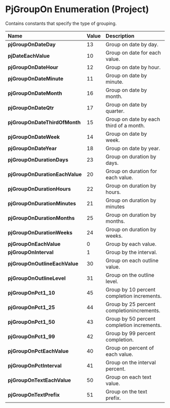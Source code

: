 
# PjGroupOn Enumeration (Project)

Contains constants that specify the type of grouping.



|**Name**|**Value**|**Description**|
|:-----|:-----|:-----|
| **pjGroupOnDateDay**|13|Group on date by day.|
| **pjDateEachValue**|10|Group on date for each value.|
| **pjGroupOnDateHour**|12|Group on date by hour.|
| **pjGroupOnDateMinute**|11|Group on date by minute.|
| **pjGroupOnDateMonth**|16|Group on date by month.|
| **pjGroupOnDateQtr**|17|Group on date by quarter.|
| **pjGroupOnDateThirdOfMonth**|15|Group on date by each third of a month.|
| **pjGroupOnDateWeek**|14|Group on date by week.|
| **pjGroupOnDateYear**|18|Group on date by year.|
| **pjGroupOnDurationDays**|23|Group on duration by days.|
| **pjGroupOnDurationEachValue**|20|Group on duration for each value.|
| **pjGroupOnDurationHours**|22|Group on duration by hours.|
| **pjGroupOnDurationMinutes**|21|Group on duration by minutes|
| **pjGroupOnDurationMonths**|25|Group on duration by months.|
| **pjGroupOnDurationWeeks**|24|Group on duration by weeks.|
| **pjGroupOnEachValue**|0|Group by each value.|
| **pjGroupOnInterval**|1|Group by the interval.|
| **pjGroupOnOutlineEachValue**|30|Group on each outline value.|
| **pjGroupOnOutlineLevel**|31|Group on the outline level.|
| **pjGroupOnPct1_10**|45|Group by 10 percent completion increments.|
| **pjGroupOnPct1_25**|44|Group by 25 percent completionincrements.|
| **pjGroupOnPct1_50**|43|Group by 50 percent completion increments.|
| **pjGroupOnPct1_99**|42|Group by 99 percent completion.|
| **pjGroupOnPctEachValue**|40|Group on percent of each value.|
| **pjGroupOnPctInterval**|41|Group on the interval percent.|
| **pjGroupOnTextEachValue**|50|Group on each text value.|
| **pjGroupOnTextPrefix**|51|Group on the text prefix.|

